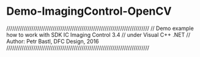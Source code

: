 # Demo-ImagingControl-OpenCV
//////////////////////////////////////////////////////////////////////////
// Demo example how to work with SDK IC Imaging Control 3.4
// under Visual C++ .NET
// Author: Petr Bastl, DFC Design, 2016
//////////////////////////////////////////////////////////////////////////
